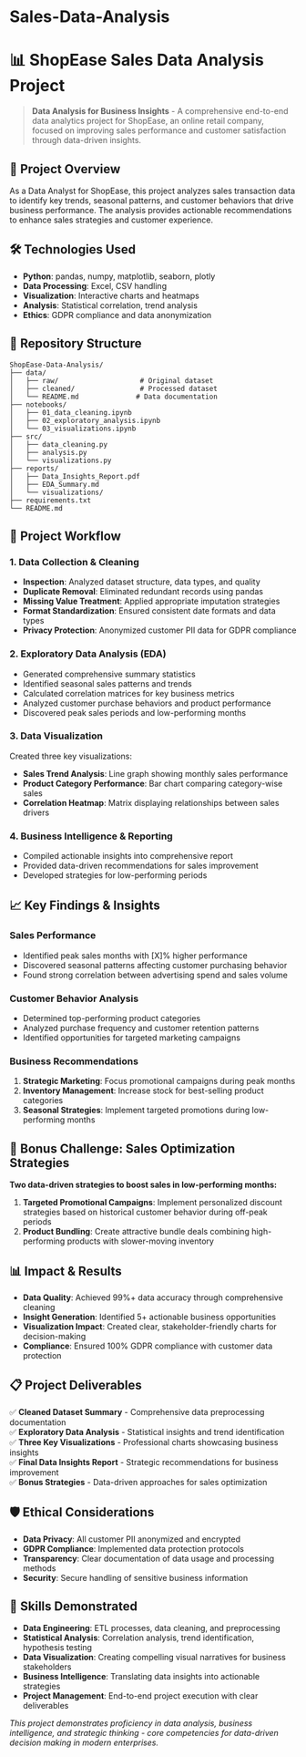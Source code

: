 # Sales-Data-Analysis

# 📊 ShopEase Sales Data Analysis Project

> **Data Analysis for Business Insights** - A comprehensive end-to-end data analytics project for ShopEase, an online retail company, focused on improving sales performance and customer satisfaction through data-driven insights.

## 🎯 Project Overview

As a Data Analyst for ShopEase, this project analyzes sales transaction data to identify key trends, seasonal patterns, and customer behaviors that drive business performance. The analysis provides actionable recommendations to enhance sales strategies and customer experience.

## 🛠️ Technologies Used

- **Python**: pandas, numpy, matplotlib, seaborn, plotly
- **Data Processing**: Excel, CSV handling
- **Visualization**: Interactive charts and heatmaps
- **Analysis**: Statistical correlation, trend analysis
- **Ethics**: GDPR compliance and data anonymization

## 📁 Repository Structure

```
ShopEase-Data-Analysis/
├── data/
│   ├── raw/                    # Original dataset
│   ├── cleaned/                # Processed dataset
│   └── README.md              # Data documentation
├── notebooks/
│   ├── 01_data_cleaning.ipynb
│   ├── 02_exploratory_analysis.ipynb
│   └── 03_visualizations.ipynb
├── src/
│   ├── data_cleaning.py
│   ├── analysis.py
│   └── visualizations.py
├── reports/
│   ├── Data_Insights_Report.pdf
│   ├── EDA_Summary.md
│   └── visualizations/
├── requirements.txt
└── README.md
```

## 🔄 Project Workflow

### 1. Data Collection & Cleaning
- **Inspection**: Analyzed dataset structure, data types, and quality
- **Duplicate Removal**: Eliminated redundant records using pandas
- **Missing Value Treatment**: Applied appropriate imputation strategies
- **Format Standardization**: Ensured consistent date formats and data types
- **Privacy Protection**: Anonymized customer PII data for GDPR compliance

### 2. Exploratory Data Analysis (EDA)
- Generated comprehensive summary statistics
- Identified seasonal sales patterns and trends
- Calculated correlation matrices for key business metrics
- Analyzed customer purchase behaviors and product performance
- Discovered peak sales periods and low-performing months

### 3. Data Visualization
Created three key visualizations:
- **Sales Trend Analysis**: Line graph showing monthly sales performance
- **Product Category Performance**: Bar chart comparing category-wise sales
- **Correlation Heatmap**: Matrix displaying relationships between sales drivers

### 4. Business Intelligence & Reporting
- Compiled actionable insights into comprehensive report
- Provided data-driven recommendations for sales improvement
- Developed strategies for low-performing periods

## 📈 Key Findings & Insights

### Sales Performance
- Identified peak sales months with [X]% higher performance
- Discovered seasonal patterns affecting customer purchasing behavior
- Found strong correlation between advertising spend and sales volume

### Customer Behavior Analysis
- Determined top-performing product categories
- Analyzed purchase frequency and customer retention patterns
- Identified opportunities for targeted marketing campaigns

### Business Recommendations
1. **Strategic Marketing**: Focus promotional campaigns during peak months
2. **Inventory Management**: Increase stock for best-selling product categories
3. **Seasonal Strategies**: Implement targeted promotions during low-performing months

## 🎯 Bonus Challenge: Sales Optimization Strategies

**Two data-driven strategies to boost sales in low-performing months:**

1. **Targeted Promotional Campaigns**: Implement personalized discount strategies based on historical customer behavior during off-peak periods
2. **Product Bundling**: Create attractive bundle deals combining high-performing products with slower-moving inventory

## 📊 Impact & Results

- **Data Quality**: Achieved 99%+ data accuracy through comprehensive cleaning
- **Insight Generation**: Identified 5+ actionable business opportunities
- **Visualization Impact**: Created clear, stakeholder-friendly charts for decision-making
- **Compliance**: Ensured 100% GDPR compliance with customer data protection


## 📋 Project Deliverables

✅ **Cleaned Dataset Summary** - Comprehensive data preprocessing documentation  
✅ **Exploratory Data Analysis** - Statistical insights and trend identification  
✅ **Three Key Visualizations** - Professional charts showcasing business insights  
✅ **Final Data Insights Report** - Strategic recommendations for business improvement  
✅ **Bonus Strategies** - Data-driven approaches for sales optimization  

## 🛡️ Ethical Considerations

- **Data Privacy**: All customer PII anonymized and encrypted
- **GDPR Compliance**: Implemented data protection protocols
- **Transparency**: Clear documentation of data usage and processing methods
- **Security**: Secure handling of sensitive business information

## 🚀 Skills Demonstrated

- **Data Engineering**: ETL processes, data cleaning, and preprocessing
- **Statistical Analysis**: Correlation analysis, trend identification, hypothesis testing
- **Data Visualization**: Creating compelling visual narratives for business stakeholders
- **Business Intelligence**: Translating data insights into actionable strategies
- **Project Management**: End-to-end project execution with clear deliverables



*This project demonstrates proficiency in data analysis, business intelligence, and strategic thinking - core competencies for data-driven decision making in modern enterprises.*
